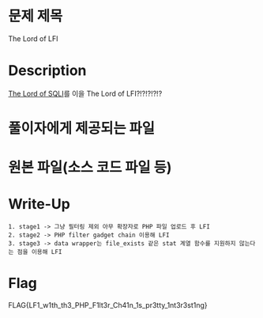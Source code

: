 # 문제 제목
The Lord of LFI

# Description
[The Lord of SQLI](https://los.rubiya.kr/)를 이을 The Lord of LFI?!?!?!?!?


# 풀이자에게 제공되는 파일


# 원본 파일(소스 코드 파일 등)


# Write-Up
```
1. stage1 -> 그냥 필터링 제외 아무 확장자로 PHP 파일 업로드 후 LFI
2. stage2 -> PHP filter gadget chain 이용해 LFI
3. stage3 -> data wrapper는 file_exists 같은 stat 계열 함수를 지원하지 않는다는 점을 이용해 LFI
```

# Flag
FLAG{LF1_w1th_th3_PHP_F1lt3r_Ch41n_1s_pr3tty_1nt3r3st1ng}
